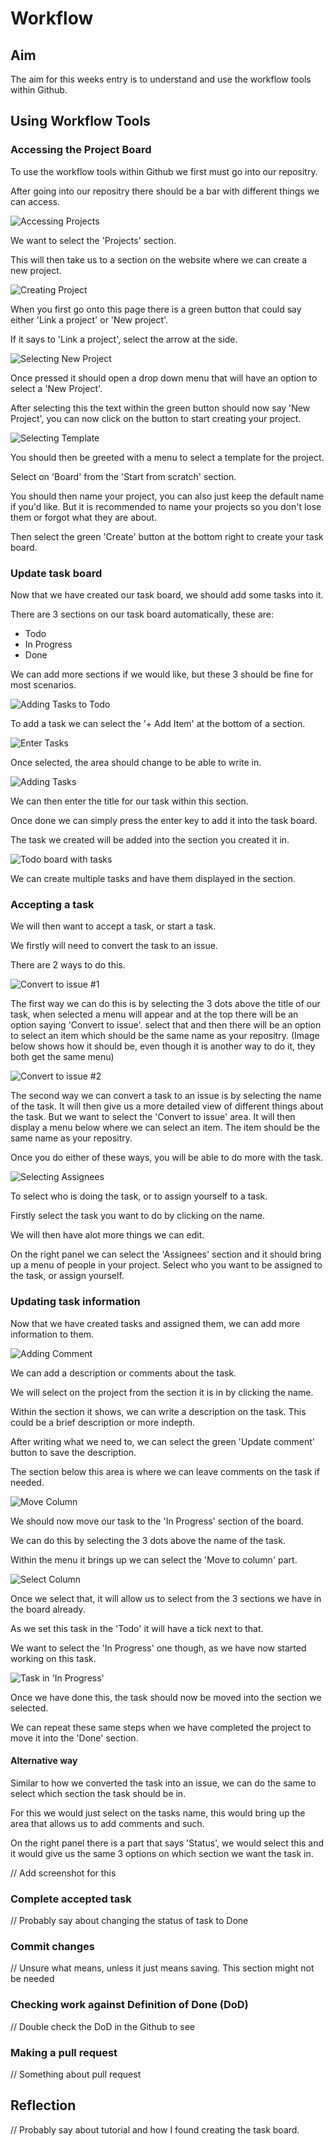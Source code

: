 # Workflow


## Aim


The aim for this weeks entry is to understand and use the workflow tools within Github.


## Using Workflow Tools
  
### Accessing the Project Board

To use the workflow tools within Github we first must go into our repositry.

After going into our repositry there should be a bar with different things we can access.

![Accessing Projects](https://github.com/Karenz0105/Portfolio/blob/main/images/Workflow1.png)

We want to select the 'Projects' section.

This will then take us to a section on the website where we can create a new project.

![Creating Project](https://github.com/Karenz0105/Portfolio/blob/main/images/Workflow2.png)

When you first go onto this page there is a green button that could say either 'Link a project' or 'New project'.

If it says to 'Link a project', select the arrow at the side.

![Selecting New Project](https://github.com/Karenz0105/Portfolio/blob/main/images/Workflow3.png)

Once pressed it should open a drop down menu that will have an option to select a 'New Project'.

After selecting this the text within the green button should now say 'New Project', you can now click on the button to start creating your project.

![Selecting Template](https://github.com/Karenz0105/Portfolio/blob/main/images/Workflow5.png)

You should then be greeted with a menu to select a template for the project.

Select on 'Board' from the 'Start from scratch' section.

You should then name your project, you can also just keep the default name if you'd like. But it is recommended to name your projects so you don't lose them or forgot what they are about.

Then select the green 'Create' button at the bottom right to create your task board.
 
 
 
### Update task board

Now that we have created our task board, we should add some tasks into it.

There are 3 sections on our task board automatically, these are:
* Todo
* In Progress
* Done

We can add more sections if we would like, but these 3 should be fine for most scenarios.

![Adding Tasks to Todo](https://github.com/Karenz0105/Portfolio/blob/main/images/Workflow7.png)

To add a task we can select the '+ Add Item' at the bottom of a section.

![Enter Tasks](https://github.com/Karenz0105/Portfolio/blob/main/images/Workflow8.png)

Once selected, the area should change to be able to write in.

![Adding Tasks](https://github.com/Karenz0105/Portfolio/blob/main/images/Workflow9.png)

We can then enter the title for our task within this section.

Once done we can simply press the enter key to add it into the task board.

The task we created will be added into the section you created it in.

![Todo board with tasks](https://github.com/Karenz0105/Portfolio/blob/main/images/Workflow10.png)

We can create multiple tasks and have them displayed in the section.



### Accepting a task

We will then want to accept a task, or start a task.

We firstly will need to convert the task to an issue.

There are 2 ways to do this.

![Convert to issue #1](https://github.com/Karenz0105/Portfolio/blob/main/images/Workflow11.png)

The first way we can do this is by selecting the 3 dots above the title of our task, when selected a menu will appear and at the top there will be an option saying 'Convert to issue'. select that and then there will be an option to select an item which should be the same name as your repositry. (Image below shows how it should be, even though it is another way to do it, they both get the same menu)

![Convert to issue #2](https://github.com/Karenz0105/Portfolio/blob/main/images/workload11.5.png)

The second way we can convert a task to an issue is by selecting the name of the task. It will then give us a more detailed view of different things about the task. But we want to select the 'Convert to issue' area. It will then display a menu below where we can select an item. The item should be the same name as your repositry.

Once you do either of these ways, you will be able to do more with the task.

![Selecting Assignees](https://github.com/Karenz0105/Portfolio/blob/main/images/workflow13.5.png)

To select who is doing the task, or to assign yourself to a task.

Firstly select the task you want to do by clicking on the name.

We will then have alot more things we can edit.

On the right panel we can select the 'Assignees' section and it should bring up a menu of people in your project. Select who you want to be assigned to the task, or assign yourself.



### Updating task information

Now that we have created tasks and assigned them, we can add more information to them.

![Adding Comment](https://github.com/Karenz0105/Portfolio/blob/main/images/Workflow12.png)

We can add a description or comments about the task.

We will select on the project from the section it is in by clicking the name.

Within the section it shows, we can write a description on the task. This could be a brief description or more indepth.

After writing what we need to, we can select the green 'Update comment' button to save the description.

The section below this area is where we can leave comments on the task if needed.

![Move Column](https://github.com/Karenz0105/Portfolio/blob/main/images/Workflow17.png)

We should now move our task to the 'In Progress' section of the board.

We can do this by selecting the 3 dots above the name of the task.

Within the menu it brings up we can select the 'Move to column' part.

![Select Column](https://github.com/Karenz0105/Portfolio/blob/main/images/workflow17.5.png)

Once we select that, it will allow us to select from the 3 sections we have in the board already.

As we set this task in the 'Todo' it will have a tick next to that.

We want to select the 'In Progress' one though, as we have now started working on this task.

![Task in 'In Progress'](https://github.com/Karenz0105/Portfolio/blob/main/images/Workflow18.png)

Once we have done this, the task should now be moved into the section we selected.

We can repeat these same steps when we have completed the project to move it into the 'Done' section.



#### Alternative way

Similar to how we converted the task into an issue, we can do the same to select which section the task should be in.

For this we would just select on the tasks name, this would bring up the area that allows us to add comments and such.

On the right panel there is a part that says 'Status', we would select this and it would give us the same 3 options on which section we want the task in.

// Add screenshot for this



### Complete accepted task

// Probably say about changing the status of task to Done



### Commit changes

// Unsure what means, unless it just means saving. This section might not be needed



### Checking work against Definition of Done (DoD)

// Double check the DoD in the Github to see



### Making a pull request

// Something about pull request



## Reflection

// Probably say about tutorial and how I found creating the task board.
